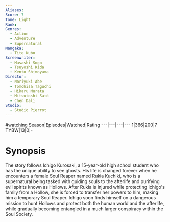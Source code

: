 ```yaml
---
Aliases:
Score: 7
Tone: Light
Rank:
Genres:
  - Action
  - Adventure
  - Supernatural
Mangaka:
  - Tite Kubo
Screenwriter:
  - Masashi Sogo
  - Tsuyoshi Kida
  - Kento Shimoyama
Director:
  - Noriyuki Abe
  - Tomohisa Taguchi
  - Hikaru Murata
  - Mitsutoshi Satō
  - Chen Dali
Studio:
  - Studio Pierrot
---
```

#watching
Season|Episodes|Watched|Rating
---|---|---|---
1|366|200|7
TYBW|13|0|-

# Synopsis
The story follows Ichigo Kurosaki, a 15-year-old high school student who has the unique ability to see ghosts. His life is changed forever when he encounters a female Soul Reaper named Rukia Kuchiki, who is a supernatural being tasked with guiding souls to the afterlife and purifying evil spirits known as Hollows. After Rukia is injured while protecting Ichigo's family from a Hollow, she is forced to transfer her powers to him, making him a temporary Soul Reaper. Ichigo soon finds himself on a dangerous mission to hunt Hollows and protect both the human world and the afterlife, while gradually becoming entangled in a much larger conspiracy within the Soul Society.